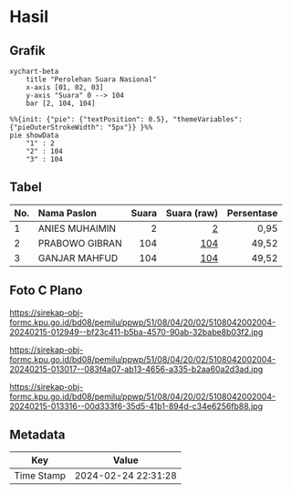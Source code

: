 # Hasil

## Grafik

```mermaid
xychart-beta
    title "Perolehan Suara Nasional"
    x-axis [01, 02, 03]
    y-axis "Suara" 0 --> 104
    bar [2, 104, 104]
```

```mermaid
%%{init: {"pie": {"textPosition": 0.5}, "themeVariables": {"pieOuterStrokeWidth": "5px"}} }%%
pie showData
    "1" : 2
    "2" : 104
    "3" : 104
```

## Tabel

| No. | Nama Paslon    | Suara | Suara (raw) | Persentase |
|:--- |:-------------- | -----:| -----------:| ----------:|
| 1   | ANIES MUHAIMIN | 2     | [2][p-1]    | 0,95       |
| 2   | PRABOWO GIBRAN | 104   | [104][p-2]  | 49,52      |
| 3   | GANJAR MAHFUD  | 104   | [104][p-3]  | 49,52      |


[p-1]: https://github.com/gigit-pemilu/pemilu-2024/blob/main/pilpres/hitung-suara/sub/51-bali/sub/08-buleleng/sub/04-banjar/sub/2002-tirtasari/sub/004-tps/sub/paslon-1.txt
[p-2]: https://github.com/gigit-pemilu/pemilu-2024/blob/main/pilpres/hitung-suara/sub/51-bali/sub/08-buleleng/sub/04-banjar/sub/2002-tirtasari/sub/004-tps/sub/paslon-2.txt
[p-3]: https://github.com/gigit-pemilu/pemilu-2024/blob/main/pilpres/hitung-suara/sub/51-bali/sub/08-buleleng/sub/04-banjar/sub/2002-tirtasari/sub/004-tps/sub/paslon-3.txt

## Foto C Plano

https://sirekap-obj-formc.kpu.go.id/bd08/pemilu/ppwp/51/08/04/20/02/5108042002004-20240215-012949--bf23c411-b5ba-4570-90ab-32babe8b03f2.jpg

https://sirekap-obj-formc.kpu.go.id/bd08/pemilu/ppwp/51/08/04/20/02/5108042002004-20240215-013017--083f4a07-ab13-4656-a335-b2aa60a2d3ad.jpg

https://sirekap-obj-formc.kpu.go.id/bd08/pemilu/ppwp/51/08/04/20/02/5108042002004-20240215-013316--00d333f6-35d5-41b1-894d-c34e6256fb88.jpg


## Metadata

| Key        | Value               |
| ---------- | ------------------- |
| Time Stamp | 2024-02-24 22:31:28 |



